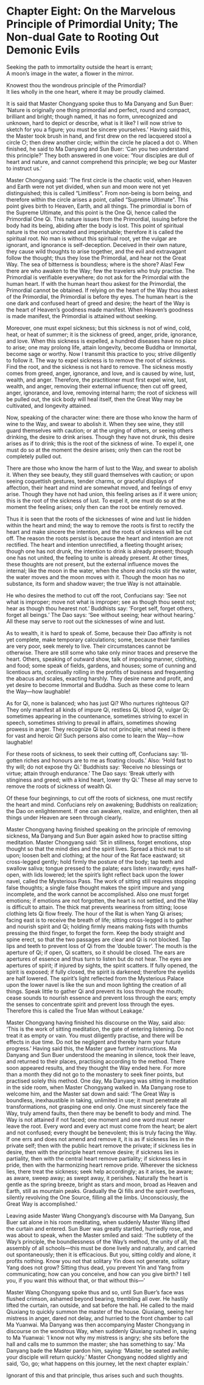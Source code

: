 # Chapter Eight: On the Marvelous Principle of Primordial Unity; The Non-dual Gate to Rooting Out Demonic Evils

Seeking the path to immortality outside the heart is errant;  
A moon’s image in the water, a flower in the mirror.  

Knowest thou the wondrous principle of the Primordial?  
It lies wholly in the one heart, where it may be proudly claimed.  

It is said that Master Chongyang spoke thus to Ma Danyang and Sun Buer: ‘Nature is originally one thing primordial and perfect, round and compact, brilliant and bright; though named, it has no form, unrecognized and unknown, hard to depict or describe, what is it like? I will now strive to sketch for you a figure; you must be sincere yourselves.’ Having said this, the Master took brush in hand, and first drew on the red lacquered stool a circle ○; then drew another circle; within the circle he placed a dot ⊙. When finished, he said to Ma Danyang and Sun Buer: ‘Can you two understand this principle?’ They both answered in one voice: ‘Your disciples are dull of heart and nature, and cannot comprehend this principle; we beg our Master to instruct us.’  

Master Chongyang said: ‘The first circle is the chaotic void, when Heaven and Earth were not yet divided, when sun and moon were not yet distinguished; this is called “Limitless”. From non-being is born being, and therefore within the circle arises a point, called “Supreme Ultimate”. This point gives birth to Heaven, Earth, and all things. The primordial is born of the Supreme Ultimate, and this point is the One Qi, hence called the Primordial One Qi. This nature issues from the Primordial, issuing before the body had its being, abiding after the body is lost. This point of spiritual nature is the root uncreated and imperishable; therefore it is called the spiritual root. No man is without this spiritual root, yet the vulgar are ignorant, and ignorance is self-deception. Deceived in their own nature, they cause wild thoughts to arise together, and the evil and extravagant follow the thought; thus they lose the Primordial, and hear not the Great Way. The sea of bitterness is boundless; where is the shore? Alas! Few there are who awaken to the Way; few the travelers who truly practise. The Primordial is verifiable everywhere; do not ask for the Primordial with the human heart. If with the human heart thou askest for the Primordial, the Primordial cannot be obtained. If relying on the heart of the Way thou askest of the Primordial, the Primordial is before thy eyes. The human heart is the one dark and confused heart of greed and desire; the heart of the Way is the heart of Heaven’s goodness made manifest. When Heaven’s goodness is made manifest, the Primordial is attained without seeking.  

Moreover, one must expel sickness; but this sickness is not of wind, cold, heat, or heat of summer; it is the sickness of greed, anger, pride, ignorance, and love. When this sickness is expelled, a hundred diseases have no place to arise; one may prolong life, attain longevity, become Buddha or Immortal, become sage or worthy. Now I transmit this practice to you; strive diligently to follow it. The way to expel sickness is to remove the root of sickness. Find the root, and the sickness is not hard to remove. The sickness mostly comes from greed, anger, ignorance, and love, and is caused by wine, lust, wealth, and anger. Therefore, the practitioner must first expel wine, lust, wealth, and anger, removing their external influence; then cut off greed, anger, ignorance, and love, removing internal harm; the root of sickness will be pulled out, the sick body will heal itself, then the Great Way may be cultivated, and longevity attained.  

Now, speaking of the character wine: there are those who know the harm of wine to the Way, and swear to abolish it. When they see wine, they still guard themselves with caution; or at the urging of others, or seeing others drinking, the desire to drink arises. Though they have not drunk, this desire arises as if to drink; this is the root of the sickness of wine. To expel it, one must do so at the moment the desire arises; only then can the root be completely pulled out.  

There are those who know the harm of lust to the Way, and swear to abolish it. When they see beauty, they still guard themselves with caution; or upon seeing coquettish gestures, tender charms, or graceful displays of affection, their heart and mind are somewhat moved, and feelings of envy arise. Though they have not had union, this feeling arises as if it were union; this is the root of the sickness of lust. To expel it, one must do so at the moment the feeling arises; only then can the root be entirely removed.  

Thus it is seen that the roots of the sicknesses of wine and lust lie hidden within the heart and mind; the way to remove the roots is first to rectify the heart and make sincere the intention, and the roots of sickness will be cut off. The reason the roots persist is because the heart and intention are not rectified. The heart and intention unrectified, a fleeting thought arises; though one has not drunk, the intention to drink is already present; though one has not united, the feeling to unite is already present. At other times, these thoughts are not present, but the external influence moves the internal; like the moon in the water, when the shore and rocks stir the water, the water moves and the moon moves with it. Though the moon has no substance, its form and shadow waver; the true Way is not attainable.  

He who desires the method to cut off the root, Confucians say: ‘See not what is improper; move not what is improper; see as though thou seest not; hear as though thou hearest not.’ Buddhists say: ‘Forget self, forget others, forget all beings.’ The Dao says: ‘See without seeing; hear without hearing.’ All these may serve to root out the sicknesses of wine and lust.  

As to wealth, it is hard to speak of. Some, because their Dao affinity is not yet complete, make temporary calculations; some, because their families are very poor, seek merely to live. Their circumstances cannot be otherwise. There are still some who take only minor traces and preserve the heart. Others, speaking of outward show, talk of imposing manner, clothing, and food; some speak of fields, gardens, and houses; some of cunning and licentious arts, continually rolling in the profits of business and frequenting the abacus and scales, exacting harshly. They desire name and profit, and yet desire to become Immortal and Buddha. Such as these come to learn the Way—how laughable!  

As for Qi, none is balanced; who has just Qi? Who nurtures righteous Qi? They only manifest all kinds of impure Qi, restless Qi, blood Qi, vulgar Qi; sometimes appearing in the countenance, sometimes striving to excel in speech, sometimes striving to prevail in affairs, sometimes showing prowess in anger. They recognize Qi but not principle; what need is there for vast and heroic Qi! Such persons also come to learn the Way—how laughable!  

For these roots of sickness, to seek their cutting off, Confucians say: ‘Ill-gotten riches and honours are to me as floating clouds.’ Also: ‘Hold fast to thy will; do not expose thy Qi.’ Buddhists say: ‘Receive no blessings or virtue; attain through endurance.’ The Dao says: ‘Break utterly with stinginess and greed; with a kind heart, lower thy Qi.’ These all may serve to remove the roots of sickness of wealth Qi.  

Of these four beginnings, to cut off the roots of sickness, one must rectify the heart and mind. Confucians rely on awakening; Buddhists on realization; the Dao on enlightenment. If one can awaken, realize, and enlighten, then all things under Heaven are seen through clearly.  

Master Chongyang having finished speaking on the principle of removing sickness, Ma Danyang and Sun Buer again asked how to practise sitting meditation. Master Chongyang said: ‘Sit in stillness, forget emotions, stop thought so that the mind dies and the spirit lives. Spread a thick mat to sit upon; loosen belt and clothing; at the hour of the Rat face eastward; sit cross-legged gently; hold firmly the posture of the body; tap teeth and swallow saliva; tongue pressed to the palate; ears listen inwardly; eyes half-open, with lids lowered; let the spirit’s light reflect back upon the lower navel, called the Mysterious Pass. The work of sitting still requires stopping false thoughts; a single false thought makes the spirit impure and yang incomplete, and the work cannot be accomplished. Also one must forget emotions; if emotions are not forgotten, the heart is not settled, and the Way is difficult to attain. The thick mat prevents weariness from sitting; loose clothing lets Qi flow freely. The hour of the Rat is when Yang Qi arises; facing east is to receive the breath of life; sitting cross-legged is to gather and nourish spirit and Qi; holding firmly means making fists with thumbs pressing the third finger, to forget the form. Keep the body straight and spine erect, so that the two passages are clear and Qi is not blocked. Tap lips and teeth to prevent loss of Qi from the ‘double tower’. The mouth is the aperture of Qi; if open, Qi scatters, so it should be closed. The ears are apertures of essence and thus turn to listen but do not hear. The eyes are apertures of spirit; if injured by sights, the spirit scatters. If fully opened, the spirit is exposed; if fully closed, the spirit is darkened; therefore the eyelids are half lowered. The spirit’s light reflected from the Mysterious Palace upon the lower navel is like the sun and moon lighting the creation of all things. Speak little to gather Qi and prevent its loss through the mouth; cease sounds to nourish essence and prevent loss through the ears; empty the senses to concentrate spirit and prevent loss through the eyes. Therefore this is called the True Man without Leakage.’  

Master Chongyang having finished his discourse on the Way, said also: ‘This is the work of sitting meditation, the gate of entering listening. Do not treat it as empty or vain. You must diligently practise, and there will be effects in due time. Do not be negligent and thereby harm your future progress.’ Having said this, the Master gave further instructions. Ma Danyang and Sun Buer understood the meaning in silence, took their leave, and returned to their places, practising according to the method. There soon appeared results, and they thought the Way ended here. For more than a month they did not go to the monastery to seek finer points, but practised solely this method. One day, Ma Danyang was sitting in meditation in the side room, when Master Chongyang walked in. Ma Danyang rose to welcome him, and the Master sat down and said: ‘The Great Way is boundless, inexhaustible in taking, unlimited in use; it must penetrate all transformations, not grasping one end only. One must sincerely face the Way, truly amend faults, then there may be benefit to body and mind. The Way is not attained if not faced; one moment and one word must never leave the root. Every word and every act must come from the heart; be alert and not confused; every thought be benevolent; this is truly facing the Way. If one errs and does not amend and remove it, it is as if sickness lies in the private self; then with the public heart remove the private; if sickness lies in desire, then with the principle heart remove desire; if sickness lies in partiality, then with the central heart remove partiality; if sickness lies in pride, then with the harmonizing heart remove pride. Wherever the sickness lies, there treat the sickness; seek help accordingly; as it arises, be aware; as aware, sweep away; as swept away, it perishes. Naturally the heart is gentle as the spring breeze, bright as stars and moon, broad as Heaven and Earth, still as mountain peaks. Gradually the Qi fills and the spirit overflows, silently revolving the One Source, filling all the limbs. Unconsciously, the Great Way is accomplished.’  

Leaving aside Master Wang Chongyang’s discourse with Ma Danyang, Sun Buer sat alone in his room meditating, when suddenly Master Wang lifted the curtain and entered. Sun Buer was greatly startled, hurriedly rose, and was about to speak, when the Master smiled and said: ‘The subtlety of the Way’s principle, the boundlessness of the Way’s method, the unity of all, the assembly of all schools—this must be done lively and naturally, and carried out spontaneously; then it is efficacious. But you, sitting coldly and alone, it profits nothing. Know you not that solitary Yin does not generate, solitary Yang does not grow? Sitting thus dead, you prevent Yin and Yang from communicating; how can you conceive, and how can you give birth? I tell you, if you want this without that, or that without this—’  

Master Wang Chongyang spoke thus and so, until Sun Buer’s face was flushed crimson, ashamed beyond bearing, trembling all over. He hastily lifted the curtain, ran outside, and sat before the hall. He called to the maid Qiuxiang to quickly summon the master of the house. Qiuxiang, seeing her mistress in anger, dared not delay, and hurried to the front chamber to call Ma Yuanwai. Ma Danyang was then accompanying Master Chongyang in discourse on the wondrous Way, when suddenly Qiuxiang rushed in, saying to Ma Yuanwai: ‘I know not why my mistress is angry; she sits before the hall and calls me to summon the master; she has something to say.’ Ma Danyang bade the Master pardon him, saying: ‘Master, be seated awhile; your disciple will return quickly.’ Master Chongyang nodded slightly and said, ‘Go, go; what happens on this journey, let the next chapter explain.’  

Ignorant of this and that principle, thus arises such and such thoughts.  

